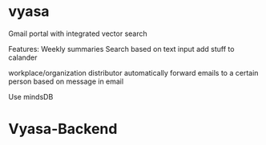 # vyasa

Gmail portal with integrated vector search

Features:
Weekly summaries
Search based on text input
add stuff to calander 

workplace/organization distributor
automatically forward emails to a certain person based on message in email


Use mindsDB

# Vyasa-Backend
